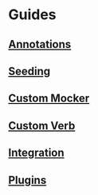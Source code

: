 # Guides

## [Annotations](guides/annotations)

## [Seeding](guides/seeding)

## [Custom Mocker](guides/custom-mocker)

## [Custom Verb](guides/custom-verb)

## [Integration](guides/integration)

## [Plugins](guides/plugins)
